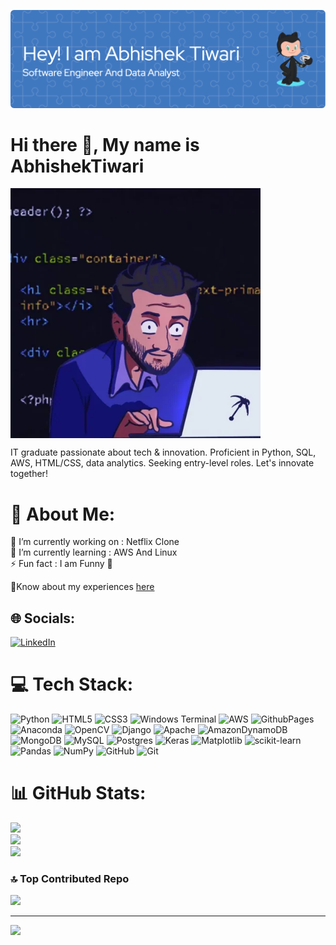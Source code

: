 ![logo](https://github.com/abhitiwari007/abhitiwari007/blob/main/github-header-image-3.png)
# Hi there 👋, My name is AbhishekTiwari

<img align="center" width="400" src="https://github.com/abhitiwari007/abhitiwari007/blob/main/giphy-2.webp">

IT graduate passionate about tech & innovation. Proficient in Python, SQL, AWS, HTML/CSS, data analytics. Seeking entry-level roles. Let's innovate together!

# 💫 About Me:
🔭 I’m currently working on : Netflix Clone 
<br>🌱 I’m currently learning : AWS And Linux<br>
⚡ Fun fact : I am Funny 🤣
<p>👀Know about my experiences <a href="https://drive.google.com/file/d/1WVkcucrD5JvfQoyBgp6zuCrmFn_fmSaL/view?usp=sharing">here</a></p>


## 🌐 Socials:
[![LinkedIn](https://img.shields.io/badge/LinkedIn-%230077B5.svg?logo=linkedin&logoColor=white)](https://linkedin.com/in/https://www.linkedin.com/in/abhishek-tiwari18032002) 

# 💻 Tech Stack:
![Python](https://img.shields.io/badge/python-3670A0?style=for-the-badge&logo=python&logoColor=ffdd54) ![HTML5](https://img.shields.io/badge/html5-%23E34F26.svg?style=for-the-badge&logo=html5&logoColor=white) ![CSS3](https://img.shields.io/badge/css3-%231572B6.svg?style=for-the-badge&logo=css3&logoColor=white) ![Windows Terminal](https://img.shields.io/badge/Windows%20Terminal-%234D4D4D.svg?style=for-the-badge&logo=windows-terminal&logoColor=white) ![AWS](https://img.shields.io/badge/AWS-%23FF9900.svg?style=for-the-badge&logo=amazon-aws&logoColor=white) ![GithubPages](https://img.shields.io/badge/github%20pages-121013?style=for-the-badge&logo=github&logoColor=white) ![Anaconda](https://img.shields.io/badge/Anaconda-%2344A833.svg?style=for-the-badge&logo=anaconda&logoColor=white) ![OpenCV](https://img.shields.io/badge/opencv-%23white.svg?style=for-the-badge&logo=opencv&logoColor=white) ![Django](https://img.shields.io/badge/django-%23092E20.svg?style=for-the-badge&logo=django&logoColor=white) ![Apache](https://img.shields.io/badge/apache-%23D42029.svg?style=for-the-badge&logo=apache&logoColor=white) ![AmazonDynamoDB](https://img.shields.io/badge/Amazon%20DynamoDB-4053D6?style=for-the-badge&logo=Amazon%20DynamoDB&logoColor=white) ![MongoDB](https://img.shields.io/badge/MongoDB-%234ea94b.svg?style=for-the-badge&logo=mongodb&logoColor=white) ![MySQL](https://img.shields.io/badge/mysql-4479A1.svg?style=for-the-badge&logo=mysql&logoColor=white) ![Postgres](https://img.shields.io/badge/postgres-%23316192.svg?style=for-the-badge&logo=postgresql&logoColor=white) ![Keras](https://img.shields.io/badge/Keras-%23D00000.svg?style=for-the-badge&logo=Keras&logoColor=white) ![Matplotlib](https://img.shields.io/badge/Matplotlib-%23ffffff.svg?style=for-the-badge&logo=Matplotlib&logoColor=black) ![scikit-learn](https://img.shields.io/badge/scikit--learn-%23F7931E.svg?style=for-the-badge&logo=scikit-learn&logoColor=white) ![Pandas](https://img.shields.io/badge/pandas-%23150458.svg?style=for-the-badge&logo=pandas&logoColor=white) ![NumPy](https://img.shields.io/badge/numpy-%23013243.svg?style=for-the-badge&logo=numpy&logoColor=white) ![GitHub](https://img.shields.io/badge/github-%23121011.svg?style=for-the-badge&logo=github&logoColor=white) ![Git](https://img.shields.io/badge/git-%23F05033.svg?style=for-the-badge&logo=git&logoColor=white)
# 📊 GitHub Stats:
![](https://github-readme-stats.vercel.app/api?username=abhitiwari007&theme=neon&hide_border=false&include_all_commits=true&count_private=false)<br/>
![](https://github-readme-streak-stats.herokuapp.com/?user=abhitiwari007&theme=neon&hide_border=false)<br/>
![](https://github-readme-stats.vercel.app/api/top-langs/?username=abhitiwari007&theme=neon&hide_border=false&include_all_commits=true&count_private=false&layout=compact)

### 🔝 Top Contributed Repo
![](https://github-contributor-stats.vercel.app/api?username=abhitiwari007&limit=5&theme=neon&combine_all_yearly_contributions=true)

---
[![](https://visitcount.itsvg.in/api?id=abhitiwari007&icon=0&color=0)](https://visitcount.itsvg.in)

<!-- Proudly created with GPRM ( https://gprm.itsvg.in ) -->
